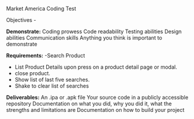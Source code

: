 Market America Coding Test

Objectives -

**Demonstrate:**
Coding prowess Code readability
Testing abilities
Design abilities
Communication skills
Anything you think is important to demonstrate


**Requirements:**
-Search Product
- List Product Details upon press on a product detail page or modal.
- close product.
- Show list of last five searches.
- Shake to clear list of searches

**Deliverables:**
An .ipa or .apk file Your source code in a publicly accessible repository
Documentation on what you did, why you did it, what the strengths and limitations are
Documentation on how to build your project